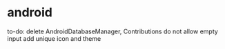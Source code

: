 # android
to-do:
  delete AndroidDatabaseManager, Contributions
  do not allow empty input
  add unique icon and theme
